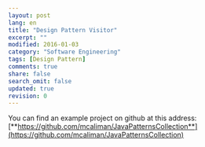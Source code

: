 ```yaml
---
layout: post
lang: en
title: "Design Pattern Visitor"
excerpt: ""
modified: 2016-01-03
category: "Software Engineering"
tags: [Design Pattern]
comments: true
share: false
search_omit: false
updated: true
revision: 0
---
```


You can find an example project on github at this address:
[**https://github.com/mcaliman/JavaPatternsCollection**](https://github.com/mcaliman/JavaPatternsCollection)
